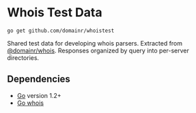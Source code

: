 # Whois Test Data

`go get github.com/domainr/whoistest`

Shared test data for developing whois parsers. Extracted from [@domainr/whois](https://github.com/domainr/whois).  Responses organized by query into per-server directories.

## Dependencies

- [Go](http://golang.org/) version 1.2+
- [Go whois](https://github.com/domainr/whois)
